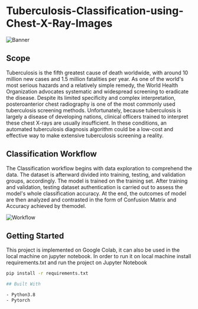 # Tuberculosis-Classification-using-Chest-X-Ray-Images

![Banner](https://user-images.githubusercontent.com/50315486/212651360-40d0e1d3-0d28-4b0d-bcd7-4b6ec372fd3d.png)

## Scope
Tuberculosis is the fifth greatest cause of death worldwide, with around 10 million new
cases and 1.5 million fatalities per year. As one of the world's most serious hazards and a
relatively simple remedy, the World Health Organization advocates systematic and
widespread screening to eradicate the disease. Despite its limited specificity and complex
interpretation, posteroanterior chest radiography is one of the most commonly used
tuberculosis screening methods. Unfortunately, because tuberculosis is largely a disease of
developing nations, clinical officers trained to interpret these chest X-rays are
usually insufficient. In these conditions, an automated tuberculosis diagnosis algorithm could
be a low-cost and effective way to make extensive tuberculosis screening a reality.

## Classification Workflow
The Classification workflow begins with data exploration to comprehend the data. The dataset is afterward divided into training, testing, and validation groups, accordingly. The model is trained on the training set. After training and validation, testing dataset authentication is carried out to
assess the model's whole classification accuracy. At the end, the outcomes of model are then analyzed and contrasted in the form of Confusion Matrix and Accuracy achieved by themodel.

![Workflow](https://user-images.githubusercontent.com/50315486/212652418-831b0934-2d2f-4915-b589-fd3e402b5ed9.png)

## Getting Started

This project is implemented on Google Colab, it can also be used in the local machine on jupyter notebook.
In order to run it on local machine install requirements.txt and run the project on Jupyter Notebook

```sh
pip install -r requirements.txt

## Built With

- Python3.8
- Pytorch

